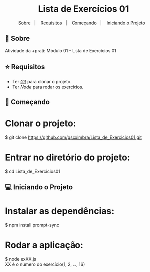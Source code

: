 <h1 align="center">
Lista de Exercícios 01
</h1>

<p align="center">
  <a href="#page_with_curl-sobre">Sobre</a>&nbsp;&nbsp;&nbsp;|&nbsp;&nbsp;&nbsp;
  <a href="#star-requisitos">Requisitos</a>&nbsp;&nbsp;&nbsp;|&nbsp;&nbsp;&nbsp;  
  <a href="#rocket-começando">Começando</a>&nbsp;&nbsp;&nbsp;|&nbsp;&nbsp;&nbsp;
  <a href="#computer-iniciando-o-projeto">Iniciando o Projeto</a>&nbsp;&nbsp;&nbsp;
</p>

## :page_with_curl: Sobre
Atividade da +prati: Módulo 01 - Lista de Exercícios 01 

## :star: Requisitos
- Ter [*Git*](https://git-scm.com/) para clonar o projeto.
- Ter *Node* para rodar os exercícios.

## :rocket: Começando
  
  # Clonar o projeto:
  $ git clone https://github.com/gscoimbra/Lista_de_Exercicios01.git

  # Entrar no diretório do projeto:
  $ cd Lista_de_Exercicios01


## :computer: Iniciando o Projeto
  # Instalar as dependências:
  $ npm install prompt-sync

  # Rodar a aplicação:
  $ node exXX.js
  <br>XX é o número do exercício(1, 2, ..., 16)
